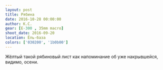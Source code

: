 ```yaml
---
layout: post
title: Рябина
date: 2016-10-28 00:00:00
author: К.С.
gear: [E-300 , 35mm macro]
shoot_date: 2016-09-20
location: Ёль-база
colors: ['030200', '1b0b00']
---
```


Жёлтый такой рябиновый лист как напоминание об уже накрывшейся, видимо, осени.

